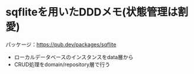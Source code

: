 # sqfliteを用いたDDDメモ(状態管理は割愛)
パッケージ：https://pub.dev/packages/sqflite

- ローカルデータベースのインスタンスをdata層から
- CRUD処理をdomain/repository層で行う
